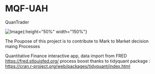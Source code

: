 # MQF-UAH

QuanTrader

![Image](https://upload.wikimedia.org/wikipedia/commons/d/d0/RStudio_logo_flat.svg){:height="50%" width="150%"}

The Poupose of this project is to contribute to Mark to Market decision maing Processes


Quantitative Finance interactive app, data import from FRED https://fred.stlouisfed.org/ 
process boost thanks to tidyquant package : https://cran.r-project.org/web/packages/tidyquant/index.html

